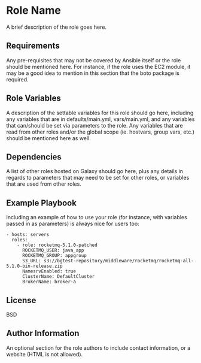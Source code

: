 

Role Name
=========

A brief description of the role goes here.

Requirements
------------

Any pre-requisites that may not be covered by Ansible itself or the role should be mentioned here. For instance, if the role uses the EC2 module, it may be a good idea to mention in this section that the boto package is required.

Role Variables
--------------

A description of the settable variables for this role should go here, including any variables that are in defaults/main.yml, vars/main.yml, and any variables that can/should be set via parameters to the role. Any variables that are read from other roles and/or the global scope (ie. hostvars, group vars, etc.) should be mentioned here as well.

Dependencies
------------

A list of other roles hosted on Galaxy should go here, plus any details in regards to parameters that may need to be set for other roles, or variables that are used from other roles.

Example Playbook
----------------

Including an example of how to use your role (for instance, with variables passed in as parameters) is always nice for users too:

    - hosts: servers
      roles:
        - role: rocketmq-5.1.0-patched
          ROCKETMQ_USER: java_app
          ROCKETMQ_GROUP: appgroup
          S3_URL: s3://bgtest-repository/middleware/rocketmq/rocketmq-all-5.1.0-bin-release.zip
          NamesrvEnabled: true
          ClusterName: DefaultCluster
          BrokerName: broker-a

License
-------

BSD

Author Information
------------------

An optional section for the role authors to include contact information, or a website (HTML is not allowed).
